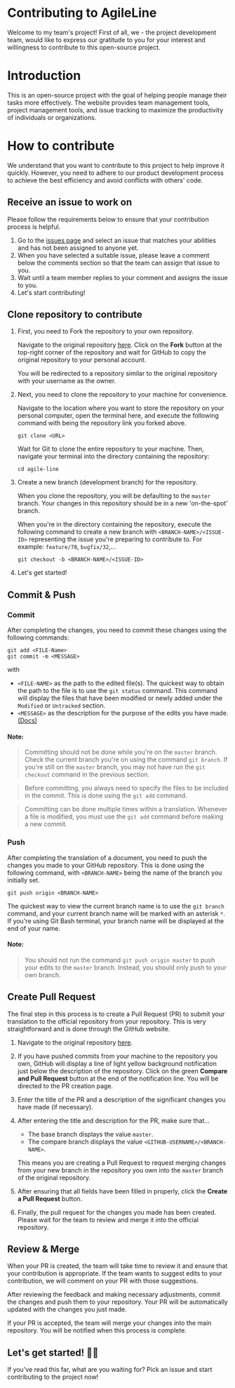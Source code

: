 # Contributing to AgileLine

Welcome to my team's project! First of all, we - the project development team, would like to express our gratitude to you for your interest and willingness to contribute to this open-source project.

# Introduction

This is an open-source project with the goal of helping people manage their tasks more effectively. The website provides team management tools, project management tools, and issue tracking to maximize the productivity of individuals or organizations.

# How to contribute

We understand that you want to contribute to this project to help improve it quickly. However, you need to adhere to our product development process to achieve the best efficiency and avoid conflicts with others' code.

## Receive an issue to work on

Please follow the requirements below to ensure that your contribution process is helpful.

1. Go to the [issues page](https://github.com/loozzi/agile-line/issues/) and select an issue that matches your abilities and has not been assigned to anyone yet.
2. When you have selected a suitable issue, please leave a comment below the comments section so that the team can assign that issue to you.
3. Wait until a team member replies to your comment and assigns the issue to you.
4. Let's start contributing!

## Clone repository to contribute

1. First, you need to Fork the repository to your own repository.

   Navigate to the original repository [here](https://github.com/loozzi/agile-line). Click on the **Fork** button at the top-right corner of the repository and wait for GitHub to copy the original repository to your personal account.

   You will be redirected to a repository similar to the original repository with your username as the owner.

2. Next, you need to clone the repository to your machine for convenience.

   Navigate to the location where you want to store the repository on your personal computer, open the terminal here, and execute the following command with <URL> being the repository link you forked above.

   ```
   git clone <URL>
   ```

   Wait for Git to clone the entire repository to your machine. Then, navigate your terminal into the directory containing the repository:

   ```
   cd agile-line
   ```

3. Create a new branch (development branch) for the repository.

   When you clone the repository, you will be defaulting to the `master` branch. Your changes in this repository should be in a new 'on-the-spot' branch.

   When you're in the directory containing the repository, execute the following command to create a new branch with `<BRANCH-NAME>/<ISSUE-ID>` representing the issue you're preparing to contribute to. For example: `feature/70`, `bugfix/32`,...

   ```
   git checkout -b <BRANCH-NAME>/<ISSUE-ID>
   ```

4. Let's get started!

## Commit & Push

### Commit

After completing the changes, you need to commit these changes using the following commands:

```
git add <FILE-Name>
git commit -m <MESSAGE>
```

with

- `<FILE-NAME>` as the path to the edited file(s). The quickest way to obtain the path to the file is to use the `git status` command. This command will display the files that have been modified or newly added under the `Modified` or `Untracked` section.
- `<MESSAGE>` as the description for the purpose of the edits you have made. [(Docs)](https://www.freecodecamp.org/news/how-to-write-better-git-commit-messages/)

#### Note:

> Committing should not be done while you're on the `master` branch. Check the current branch you're on using the command `git branch`. If you're still on the `master` branch, you may not have run the `git checkout` command in the previous section.

> Before committing, you always need to specify the files to be included in the commit. This is done using the `git add` command.

> Committing can be done multiple times within a translation. Whenever a file is modified, you must use the `git add` command before making a new commit.

### Push

After completing the translation of a document, you need to push the changes you made to your GitHub repository. This is done using the following command, with `<BRANCH-NAME>` being the name of the branch you initially set.

```
git push origin <BRANCH-NAME>
```

The quickest way to view the current branch name is to use the `git branch` command, and your current branch name will be marked with an asterisk `*`. If you're using Git Bash terminal, your branch name will be displayed at the end of your name.

#### Note:

> You should not run the command `git push origin master` to push your edits to the `master` branch. Instead, you should only push to your own branch.

## Create Pull Request

The final step in this process is to create a Pull Request (PR) to submit your translation to the official repository from your repository. This is very straightforward and is done through the GitHub website.

1. Navigate to the original repository [here](https://github.com/loozzi/agile-line).
2. If you have pushed commits from your machine to the repository you own, GitHub will display a line of light yellow background notification just below the description of the repository. Click on the green **Compare and Pull Request** button at the end of the notification line. You will be directed to the PR creation page.
3. Enter the title of the PR and a description of the significant changes you have made (if necessary).
4. After entering the title and description for the PR, make sure that...

   - The base branch displays the value `master`.
   - The compare branch displays the value `<GITHUB-USERNAME>/<BRANCH-NAME>`.

   This means you are creating a Pull Request to request merging changes from your new branch in the repository you own into the `master` branch of the original repository.

5. After ensuring that all fields have been filled in properly, click the **Create a Pull Request** button.

6. Finally, the pull request for the changes you made has been created. Please wait for the team to review and merge it into the official repository.

## Review & Merge

When your PR is created, the team will take time to review it and ensure that your contribution is appropriate. If the team wants to suggest edits to your contribution, we will comment on your PR with those suggestions.

After reviewing the feedback and making necessary adjustments, commit the changes and push them to your repository. Your PR will be automatically updated with the changes you just made.

If your PR is accepted, the team will merge your changes into the main repository. You will be notified when this process is complete.

## Let's get started! 🏃🎉

If you've read this far, what are you waiting for? Pick an issue and start contributing to the project now!
